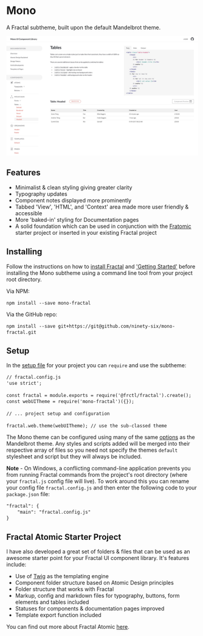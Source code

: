 # Mono

A Fractal subtheme, built upon the default Mandelbrot theme.

![Mono screenshot](screenshot.jpg "Mono screenshot")

## Features

- Minimalist & clean styling giving greater clarity
- Typography updates
- Component notes displayed more prominently
- Tabbed 'View', 'HTML', and 'Context' area made more user friendly & accessible
- More 'baked-in' styling for Documentation pages
- A solid foundation which can be used in conjunction with the [Fratomic](https://github.com/ninety-six/fratomic) starter project or inserted in your existing Fractal project

## Installing

Follow the instructions on how to [install Fractal](https://fractal.build/guide/installation.html) and ['Getting Started'](https://fractal.build/guide/getting-started.html) before installing the Mono subtheme using a command line tool from your project root directory.

Via NPM:

```Shell
npm install --save mono-fractal
```

Via the GitHub repo:

```Shell
npm install --save git+https://git@github.com/ninety-six/mono-fractal.git
```

## Setup

In the [setup file](https://fractal.build/guide/project-settings.html#the-fractal-js-file) for your project you can `require` and use the subtheme:

```Shell
// fractal.config.js
'use strict';

const fractal = module.exports = require('@frctl/fractal').create();
const webUITheme = require('mono-fractal')({});

// ... project setup and configuration

fractal.web.theme(webUITheme); // use the sub-classed theme
```

The Mono theme can be configured using many of the same [options](https://fractal.build/guide/web/default-theme.html#configuration) as the Mandelbrot theme. Any styles and scripts added will be merged into their respective array of files so you need not specify the themes `default` stylesheet and script but they will always be included.

**Note** - On Windows, a conflicting command-line application prevents you from running Fractal commands from the project's root directory (where your `fractal.js` config file will live). To work around this you can rename your config file `fractal.config.js` and then enter the following code to your `package.json` file:

```
"fractal": {
    "main": "fractal.config.js"
}
```

## Fractal Atomic Starter Project

I have also developed a great set of folders & files that can be used as an awesome starter point for your Fractal UI component library. It's features include:

- Use of [Twig](https://twig.symfony.com/) as the templating engine
- Component folder structure based on Atomic Design principles
- Folder structure that works with Fractal
- Markup, config and markdown files for typography, buttons, form elements and tables included
- Statuses for components & documentation pages improved
- Template export function included

You can find out more about Fractal Atomic [here](https://github.com/ninety-six/Fractal-Atomic).